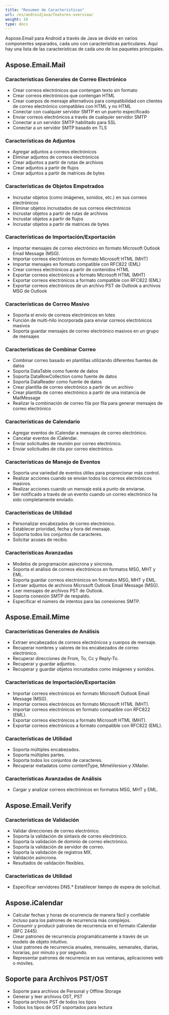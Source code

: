 ```yaml
---
title: "Resumen de Características"
url: /es/androidjava/features-overview/
weight: 10
type: docs
---
```



Aspose.Email para Android a través de Java se divide en varios componentes separados, cada uno con características particulares. Aquí hay una lista de las características de cada uno de los paquetes principales.
## **Aspose.Email.Mail**
### **Características Generales de Correo Electrónico**
- Crear correos electrónicos que contengan texto sin formato
- Crear correos electrónicos que contengan HTML
- Crear cuerpos de mensaje alternativos para compatibilidad con clientes de correo electrónico compatibles con HTML y no HTML
- Conectar con cualquier servidor SMTP en un puerto especificado
- Enviar correos electrónicos a través de cualquier servidor SMTP
- Conectar a un servidor SMTP habilitado para SSL
- Conectar a un servidor SMTP basado en TLS
### **Características de Adjuntos**
- Agregar adjuntos a correos electrónicos
- Eliminar adjuntos de correos electrónicos
- Crear adjuntos a partir de rutas de archivos
- Crear adjuntos a partir de flujos
- Crear adjuntos a partir de matrices de bytes
### **Características de Objetos Empotrados**
- Incrustar objetos (como imágenes, sonidos, etc.) en sus correos electrónicos
- Eliminar objetos incrustados de sus correos electrónicos
- Incrustar objetos a partir de rutas de archivos
- Incrustar objetos a partir de flujos
- Incrustar objetos a partir de matrices de bytes
### **Características de Importación/Exportación**
- Importar mensajes de correo electrónico en formato Microsoft Outlook Email Message (MSG).
- Importar correos electrónicos en formato Microsoft HTML (MHT)
- Importar mensajes en formato compatible con RFC822 (EML)
- Crear correos electrónicos a partir de contenidos HTML
- Exportar correos electrónicos a formato Microsoft HTML (MHT)
- Exportar correos electrónicos a formato compatible con RFC822 (EML)
- Exportar correos electrónicos de un archivo PST de Outlook a archivos MSG de Outlook
### **Características de Correo Masivo**
- Soporta el envío de correos electrónicos en lotes
- Función de multi-hilo incorporada para enviar correos electrónicos masivos
- Soporta guardar mensajes de correo electrónico masivos en un grupo de mensajes
### **Características de Combinar Correo**
- Combinar correo basado en plantillas utilizando diferentes fuentes de datos
- Soporta DataTable como fuente de datos
- Soporta DataRowCollection como fuente de datos
- Soporta DataReader como fuente de datos
- Crear plantilla de correo electrónico a partir de un archivo
- Crear plantilla de correo electrónico a partir de una instancia de MailMessage
- Realizar la combinación de correo fila por fila para generar mensajes de correo electrónico
### **Características de Calendario**
- Agregar eventos de iCalendar a mensajes de correo electrónico.
- Cancelar eventos de iCalendar.
- Enviar solicitudes de reunión por correo electrónico.
- Enviar solicitudes de cita por correo electrónico.
### **Características de Manejo de Eventos**
- Soporta una variedad de eventos útiles para proporcionar más control.
- Realizar acciones cuando se envían todos los correos electrónicos masivos.
- Realizar acciones cuando un mensaje está a punto de enviarse.
- Ser notificado a través de un evento cuando un correo electrónico ha sido completamente enviado.
### **Características de Utilidad**
- Personalizar encabezados de correo electrónico.
- Establecer prioridad, fecha y hora del mensaje.
- Soporta todos los conjuntos de caracteres.
- Solicitar acuses de recibo.
### **Características Avanzadas**
- Modelos de programación asíncrona y síncrona.
- Soporta el análisis de correos electrónicos en formatos MSG, MHT y EML.
- Soporta guardar correos electrónicos en formatos MSG, MHT y EML.
- Extraer adjuntos de archivos Microsoft Outlook Email Message (MSG).
- Leer mensajes de archivos PST de Outlook.
- Soporta conexión SMTP de respaldo.
- Especificar el número de intentos para las conexiones SMTP.
## **Aspose.Email.Mime**
### **Características Generales de Análisis**
- Extraer encabezados de correos electrónicos y cuerpos de mensaje.
- Recuperar nombres y valores de los encabezados de correo electrónico.
- Recuperar direcciones de From, To, Cc y Reply-To.
- Recuperar y guardar adjuntos.
- Recuperar y guardar objetos incrustados como imágenes y sonidos.
### **Características de Importación/Exportación**
- Importar correos electrónicos en formato Microsoft Outlook Email Message (MSG).
- Importar correos electrónicos en formato Microsoft HTML (MHT).
- Importar correos electrónicos en formato compatible con RFC822 (EML).
- Exportar correos electrónicos a formato Microsoft HTML (MHT).
- Exportar correos electrónicos a formato compatible con RFC822 (EML).
### **Características de Utilidad**
- Soporta múltiples encabezados.
- Soporta múltiples partes.
- Soporta todos los conjuntos de caracteres.
- Recuperar metadatos como contentType, MimeVersion y XMailer.
### **Características Avanzadas de Análisis**
- Cargar y analizar correos electrónicos en formatos MSG, MHT y EML.
## **Aspose.Email.Verify**
### **Características de Validación**
- Validar direcciones de correo electrónico.
- Soporta la validación de sintaxis de correo electrónico.
- Soporta la validación de dominio de correo electrónico.
- Soporta la validación de servidor de correo.
- Soporta la validación de registros MX.
- Validación asíncrona.
- Resultados de validación flexibles.
### **Características de Utilidad**
- Especificar servidores DNS.* Establecer tiempo de espera de solicitud.
## **Aspose.iCalendar**
- Calcular fechas y horas de ocurrencia de manera fácil y confiable incluso para los patrones de recurrencia más complejos.
- Consumir y producir patrones de recurrencia en el formato iCalendar (RFC 2445).
- Crear patrones de recurrencia programáticamente a través de un modelo de objeto intuitivo.
- Usar patrones de recurrencia anuales, mensuales, semanales, diarias, horarias, por minuto y por segundo.
- Representar patrones de recurrencia en sus ventanas, aplicaciones web o móviles.
## **Soporte para Archivos PST/OST**
- Soporte para archivos de Personal y Offline Storage
- Generar y leer archivos OST, PST
- Soporta archivos PST de todos los tipos
- Todos los tipos de OST soportados para lectura